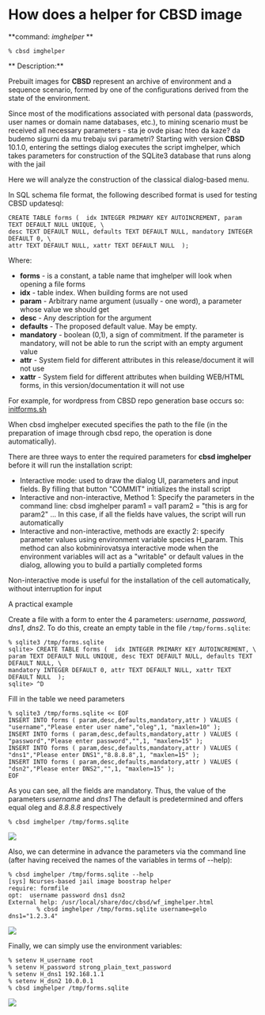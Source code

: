 # How does a helper for CBSD image

**command: *imghelper* **

```
% cbsd imghelper
```

** Description:**

Prebuilt images for **CBSD** represent an archive of environment and a sequence scenario, formed by one of the configurations derived from the state of the environment.

Since most of the modifications associated with personal data (passwords, user names or domain name databases, etc.), to mining scenario must be received all necessary parameters - sta je ovde pisac hteo da kaze? da budemo sigurni da mu trebaju svi parametri? Starting with version **CBSD** 10.1.0, entering the settings dialog executes the script imghelper, which takes parameters for construction of the SQLite3 database that runs along with the jail

Here we will analyze the construction of the classical dialog-based menu.

In SQL schema file format, the following described format is used for testing CBSD updatesql:

```
CREATE TABLE forms (  idx INTEGER PRIMARY KEY AUTOINCREMENT, param TEXT DEFAULT NULL UNIQUE, \
desc TEXT DEFAULT NULL, defaults TEXT DEFAULT NULL, mandatory INTEGER DEFAULT 0, \
attr TEXT DEFAULT NULL, xattr TEXT DEFAULT NULL  );

```

Where:

* **forms** - is a constant, a table name that imghelper will look when opening a file forms
* **idx** - table index. When building forms are not used
* **param** - Arbitrary name argument (usually - one word), a parameter whose value we should get
* **desc** - Any description for the argument
* **defaults** - The proposed default value. May be empty.
* **mandatory** - boolean (0,1), a sign of commitment. If the parameter is mandatory, will not be able to run the script with an empty argument value
* **attr** - System field for different attributes in this release/document it will not use
* **xattr** - System field for different attributes when building WEB/HTML forms, in this version/documentation it will not use

For example, for wordpress from CBSD repo generation base occurs so: [initforms.sh](https://github.com/cbsd/cbsd-scenes/blob/master/img/wordpress/wordpress/bin/initforms.sh)

When cbsd imghelper executed specifies the path to the file (in the preparation of image through cbsd repo, the operation is done automatically).

There are three ways to enter the required parameters for **cbsd imghelper** before it will run the installation script:

* Interactive mode: used to draw the dialog UI, parameters and input fields. By filling that button "COMMIT" initializes the install script
* Interactive and non-interactive, Method 1: Specify the parameters in the command line: cbsd imghelper param1 = val1 param2 = "this is arg for param2" ... In this case, if all the fields have values, the script will run automatically
* Interactive and non-interactive, methods are exactly 2: specify parameter values using environment variable species H_param. This method can also kobminirovatsya interactive mode when the environment variables will act as a "writable" or default values in the dialog, allowing you to build a partially completed forms

Non-interactive mode is useful for the installation of the cell automatically, without interruption for input

A practical example

Create a file with a form to enter the 4 parameters: *username, password, dns1, dns2*. To do this, create an empty table in the file `/tmp/forms.sqlite`:

```
% sqlite3 /tmp/forms.sqlite
sqlite> CREATE TABLE forms (  idx INTEGER PRIMARY KEY AUTOINCREMENT, \
param TEXT DEFAULT NULL UNIQUE, desc TEXT DEFAULT NULL, defaults TEXT DEFAULT NULL, \
mandatory INTEGER DEFAULT 0, attr TEXT DEFAULT NULL, xattr TEXT DEFAULT NULL  );
sqlite> ^D
```

Fill in the table we need parameters

```
% sqlite3 /tmp/forms.sqlite << EOF
INSERT INTO forms ( param,desc,defaults,mandatory,attr ) VALUES ( "username","Please enter user name","oleg",1, "maxlen=10" );
INSERT INTO forms ( param,desc,defaults,mandatory,attr ) VALUES ( "password","Please enter password","",1, "maxlen=15" );
INSERT INTO forms ( param,desc,defaults,mandatory,attr ) VALUES ( "dns1","Please enter DNS1","8.8.8.8",1, "maxlen=15" );
INSERT INTO forms ( param,desc,defaults,mandatory,attr ) VALUES ( "dsn2","Please enter DNS2","",1, "maxlen=15" );
EOF
```
As you can see, all the fields are mandatory. Thus, the value of the parameters *username* and *dns1* The default is predetermined and offers equal oleg and *8.8.8.8* respectively

```
% cbsd imghelper /tmp/forms.sqlite
```

![](https://www.bsdstore.ru/img/imghelper1.png)

Also, we can determine in advance the parameters via the command line (after having received the names of the variables in terms of --help):

```
% cbsd imghelper /tmp/forms.sqlite --help
[sys] Ncurses-based jail image boostrap helper
require: formfile
opt:  username password dns1 dsn2
External help: /usr/local/share/doc/cbsd/wf_imghelper.html
        % cbsd imghelper /tmp/forms.sqlite username=gelo dns1="1.2.3.4"
```

![](https://www.bsdstore.ru/img/imghelper2.png)

Finally, we can simply use the environment variables:

```
% setenv H_username root
% setenv H_password strong_plain_text_password
% setenv H_dns1 192.168.1.1
% setenv H_dsn2 10.0.0.1
% cbsd imghelper /tmp/forms.sqlite
```
![](https://www.bsdstore.ru/img/imghelper3.png)

